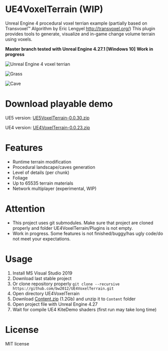 # UE4VoxelTerrain (WIP)
Unreal Engine 4 procedural voxel terrian example (partially based on Transvoxel™ Algorithm by Eric Lengyel http://transvoxel.org/)
This plugin provides tools to generate, visualize and in-game change volume terrain using voxels.

**Master branch tested with Unreal Engine 4.27.1 [Windows 10]**
**Work in progress**

![Unreal Engine 4 voxel terrian](https://github.com/bw2012/UE4VoxelTerrain/blob/master/terrain.gif?raw=true)

![Grass](https://github.com/bw2012/UE4VoxelTerrain/blob/master/grass.gif?raw=true)

![Cave](https://github.com/bw2012/UE4VoxelTerrain/blob/master/cave.gif?raw=true)

# Download playable demo
UE5 version: [UE5VoxelTerrain-0.0.30.zip](https://cutt.ly/wNy34W5) 

UE4 version: [UE4VoxelTerrain-0.0.23.zip](https://bit.ly/3v4F13A) 


# Features
* Runtime terrain modification
* Procedural landscape/caves generation
* Level of details (per chunk)
* Foliage
* Up to 65535 terrain materials
* Network multiplayer (experimental, WIP)

# Attention
* This project uses git submodules. Make sure that project are cloned properly and folder UE4VoxelTerrain/Plugins is not empty.
* Work in progress. Some features is not finished/buggy/has ugly code/do not meet your expectations.

# Usage
1. Install MS Visual Studio 2019
2. Download last stable project 
3. Or clone repository properly ```git clone --recursive https://github.com/bw2012/UE4VoxelTerrain.git```
4. Open directory UE4VoxelTerrain
5. Download [Content.zip](https://drive.google.com/file/d/1nBXoLTTpq92ENEfLSIoFxh2cTe1AVGJ3/view?usp=sharingi) (1.2Gb) and unzip it to ```Content``` folder
6. Open project file with Unreal Engine 4.27
7. Wait for compile UE4 KiteDemo shaders (first run may take long time)

# License
MIT license
